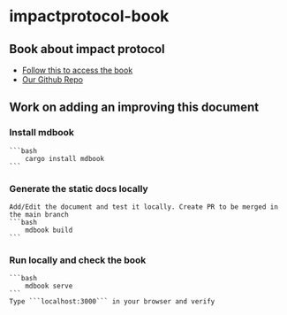 # impactprotocol-book

## Book about impact protocol

   - [Follow this to access the book](https://globalboost.github.io/impactprotocol-book/)
   - [Our Github Repo](https://github.com/GlobalBoost/impactprotocol)

## Work on adding an improving this document 

   ### Install mdbook   

    ```bash
        cargo install mdbook
    ```

   ### Generate the static docs locally 

    Add/Edit the document and test it locally. Create PR to be merged in the main branch
    ```bash
        mdbook build
    ```

   ### Run locally and check the book 

    ```bash
        mdbook serve
    ```
    Type ```localhost:3000``` in your browser and verify

